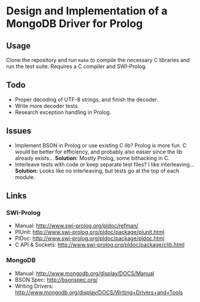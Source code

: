 # Design and Implementation of a MongoDB Driver for Prolog

## Usage

Clone the repository and run `make` to compile the necessary C libraries
and run the test suite. Requires a C compiler and SWI-Prolog.

## Todo

 * Proper decoding of UTF-8 strings, and finish the decoder.
 * Write more decoder tests.
 * Research exception handling in Prolog.

## Issues

 * Implement BSON in Prolog or use existing C lib? Prolog is more fun.
   C would be better for efficiency, and probably also easier since the lib
   already exists... **Solution:** Mostly Prolog, some bithacking in C.
 * Interleave tests with code or keep separate test files? I like
   interleaving... **Solution:** Looks like no interleaving, but tests
   go at the top of each module.

## Links

### SWI-Prolog

 * Manual: <http://www.swi-prolog.org/pldoc/refman/>
 * PlUnit: <http://www.swi-prolog.org/pldoc/package/plunit.html>
 * PlDoc: <http://www.swi-prolog.org/pldoc/package/pldoc.html>
 * C API & Sockets: <http://www.swi-prolog.org/pldoc/package/clib.html>

### MongoDB

 * Manual: <http://www.mongodb.org/display/DOCS/Manual>
 * BSON Spec: <http://bsonspec.org/>
 * Writing Drivers: <http://www.mongodb.org/display/DOCS/Writing+Drivers+and+Tools>
